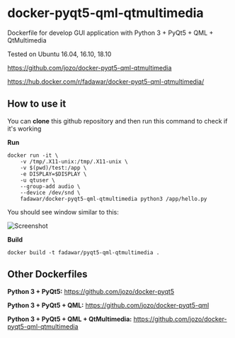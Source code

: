 # docker-pyqt5-qml-qtmultimedia
Dockerfile for develop GUI application with Python 3 + PyQt5 + QML + QtMultimedia

Tested on Ubuntu 16.04, 16.10, 18.10

https://github.com/jozo/docker-pyqt5-qml-qtmultimedia

https://hub.docker.com/r/fadawar/docker-pyqt5-qml-qtmultimedia/

## How to use it
You can **clone** this github repository and then run this command to check if it's working

**Run**
```
docker run -it \
    -v /tmp/.X11-unix:/tmp/.X11-unix \
    -v $(pwd)/test:/app \
    -e DISPLAY=$DISPLAY \
    -u qtuser \
    --group-add audio \
    --device /dev/snd \
    fadawar/docker-pyqt5-qml-qtmultimedia python3 /app/hello.py
```

You should see window similar to this:

![Screenshot](example-screenshot.png)

**Build**
```
docker build -t fadawar/pyqt5-qml-qtmultimedia .
```

## Other Dockerfiles
**Python 3 + PyQt5:**
https://github.com/jozo/docker-pyqt5
 
**Python 3 + PyQt5 + QML:**
https://github.com/jozo/docker-pyqt5-qml

**Python 3 + PyQt5 + QML + QtMultimedia:**
https://github.com/jozo/docker-pyqt5-qml-qtmultimedia
